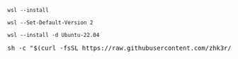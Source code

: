 ```wsl --install```

```wsl --Set-Default-Version 2```

```wsl --install -d Ubuntu-22.04```

<pre lang="bash">
sh -c "$(curl -fsSL https://raw.githubusercontent.com/zhk3r/repo/master/install.sh)"
</pre>
